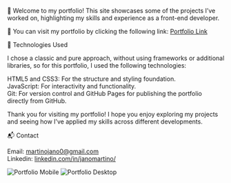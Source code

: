 👋 Welcome to my portfolio! This site showcases some of the projects I’ve worked on, highlighting my skills and experience as a front-end developer.

🔗 You can visit my portfolio by clicking the following link: [Portfolio Link](https://janom2.github.io/)

🚀 Technologies Used


I chose a classic and pure approach, without using frameworks or additional libraries, so for this portfolio, I used the following technologies:

HTML5 and CSS3: For the structure and styling foundation.  
JavaScript: For interactivity and functionality.  
Git: For version control and GitHub Pages for publishing the portfolio directly from GitHub.  


Thank you for visiting my portfolio! I hope you enjoy exploring my projects and seeing how I’ve applied my skills across different developments.

📬 Contact


Email: martinojano0@gmail.com  
Linkedin: [linkedin.com/in/janomartino/](https://www.linkedin.com/in/janomartino/)  


![Portfolio Mobile](https://github.com/user-attachments/assets/aade5655-a3c2-4583-b8c0-0ec65345bbac)
![Portfolio Desktop](https://github.com/user-attachments/assets/01b9c680-fae2-44b9-8763-132691886771)
